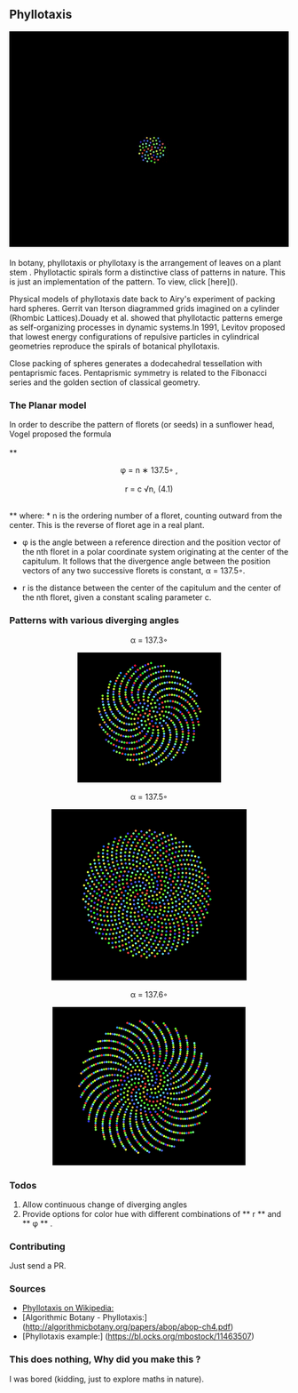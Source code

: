 ## Phyllotaxis
<img src="Phyllotaxis.gif" style="align: center;" />

<br>
<br>
In botany, phyllotaxis or phyllotaxy is the arrangement of leaves on a plant stem . Phyllotactic spirals form a distinctive class of patterns in nature. This is just an implementation of the pattern. To view, click [here]().

Physical models of phyllotaxis date back to Airy's experiment of packing hard spheres. Gerrit van Iterson diagrammed grids imagined on a cylinder (Rhombic Lattices).Douady et al. showed that phyllotactic patterns emerge as self-organizing processes in dynamic systems.In 1991, Levitov proposed that lowest energy configurations of repulsive particles in cylindrical geometries reproduce the spirals of botanical phyllotaxis.

Close packing of spheres generates a dodecahedral tessellation with pentaprismic faces. Pentaprismic symmetry is related to the Fibonacci series and the golden section of classical geometry.

### The Planar model
In order to describe the pattern of florets (or seeds) in a sunflower head,
Vogel proposed the formula <br> <br>**
<span><p style="text-align: center;"> φ = n ∗ 137.5◦
, <br> <br> r = c
√n, (4.1)<br> <br>

</p></span>
**
where:
* n is the ordering number of a floret, counting outward from the
center. This is the reverse of floret age in a real plant.

* φ is the angle between a reference direction and the position vector
of the nth floret in a polar coordinate system originating at
the center of the capitulum. It follows that the divergence angle
between the position vectors of any two successive florets is
constant, α = 137.5◦.

* r is the distance between the center of the capitulum and the
center of the nth floret, given a constant scaling parameter c.

### Patterns with various diverging angles

<p style="text-align: center;">α = 137.3◦</p>
<p style="text-align: center;"><img src="3.png" /></p>

<p style="text-align: center;">α = 137.5◦</p>
<p style="text-align: center;"><img src="5.png" /></p>
<p style="text-align: center;">α = 137.6◦</p>
<p style="text-align: center;"><img src="6.png" /></p>

### Todos
1. Allow continuous change of diverging angles
2. Provide options for color hue with different combinations of ** r ** and ** φ ** .

### Contributing
Just send a PR.

### Sources
* [Phyllotaxis on Wikipedia:](https://en.wikipedia.org/wiki/Phyllotaxis)
* [Algorithmic Botany - Phyllotaxis:] (http://algorithmicbotany.org/papers/abop/abop-ch4.pdf)
* [Phyllotaxis example:] (https://bl.ocks.org/mbostock/11463507)

### This does nothing, Why did you make this ?
I was bored (kidding, just to explore maths in nature).
